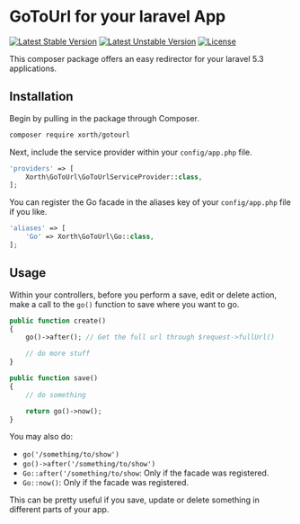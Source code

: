 # GoToUrl for your laravel App

[![Latest Stable Version](https://poser.pugx.org/xorth/gotourl/v/stable)](https://packagist.org/packages/xorth/gotourl)
[![Latest Unstable Version](https://poser.pugx.org/xorth/gotourl/v/unstable)](https://packagist.org/packages/xorth/gotourl)
[![License](https://poser.pugx.org/xorth/gotourl/license)](https://packagist.org/packages/xorth/gotourl)

This composer package offers an easy redirector for your laravel 5.3 applications.

## Installation

Begin by pulling in the package through Composer.

```bash
composer require xorth/gotourl
```

Next, include the service provider within your `config/app.php` file.

```php
'providers' => [
    Xorth\GoToUrl\GoToUrlServiceProvider::class,
];
```

You can register the Go facade in the aliases key of your `config/app.php` file if you like.

```php
'aliases' => [
    'Go' => Xorth\GoToUrl\Go::class,
];
```

## Usage

Within your controllers, before you perform a save, edit or delete action, make a call to the `go()` function to save where you want to go.

```php
public function create()
{
    go()->after(); // Get the full url through $request->fullUrl()

    // do more stuff
}
```

```php
public function save()
{
    // do something

    return go()->now();
}
```

You may also do:

- `go('/something/to/show')`
- `go()->after('/something/to/show')`
- `Go::after('/something/to/show`: Only if the facade was registered.
- `Go::now()`: Only if the facade was registered.

This can be pretty useful if you save, update or delete something in different parts of your app.
